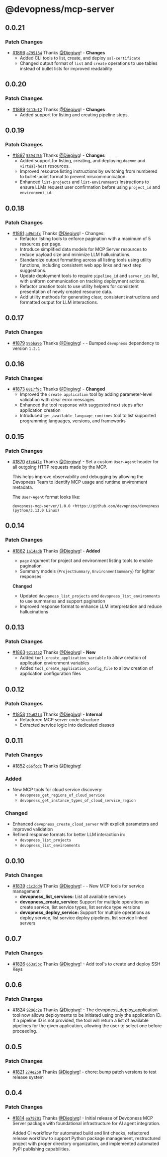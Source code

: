 # @devopness/mcp-server

## 0.0.21

### Patch Changes

- [#1896](https://github.com/devopness/devopness/pull/1896) [`a795164`](https://github.com/devopness/devopness/commit/a79516467472c97489055c2d1762ab4b861f7798) Thanks [@Diegiwg](https://github.com/Diegiwg)! - **Changes**
  - Added CLI tools to list, create, and deploy `ssl-certificate`
  - Changed output format of `list` and `create` operations to use tables instead of bullet lists for improved readability

## 0.0.20

### Patch Changes

- [#1889](https://github.com/devopness/devopness/pull/1889) [`9f13df2`](https://github.com/devopness/devopness/commit/9f13df21224cccc77d0729caa338c63246e970f0) Thanks [@Diegiwg](https://github.com/Diegiwg)! - **Changes**
  - Added support for listing and creating pipeline steps.

## 0.0.19

### Patch Changes

- [#1887](https://github.com/devopness/devopness/pull/1887) [`5394f56`](https://github.com/devopness/devopness/commit/5394f5695be5aac404192d0905db88ebf086f1c8) Thanks [@Diegiwg](https://github.com/Diegiwg)! - **Changes**
  - Added support for listing, creating, and deploying `daemon` and `virtual-host` resources.
  - Improved resource listing instructions by switching from numbered to bullet-point format to prevent miscommunication.
  - Enhanced `list-projects` and `list-environments` instructions to ensure LLMs request user confirmation before using `project_id` and `environment_id`.

## 0.0.18

### Patch Changes

- [#1881](https://github.com/devopness/devopness/pull/1881) [`ad9dbfc`](https://github.com/devopness/devopness/commit/ad9dbfc8e6fa4a349f588166877cdc724d3920e4) Thanks [@Diegiwg](https://github.com/Diegiwg)! - Changes:
  - Refactor listing tools to enforce pagination with a maximum of 5 resources per page.
  - Introduce simplified data models for MCP Server resources to reduce payload size and minimize LLM hallucinations.
  - Standardize output formatting across all listing tools using utility functions, including consistent web app links and next step suggestions.
  - Update deployment tools to require `pipeline_id` and `server_ids` list, with uniform communication on tracking deployment actions.
  - Refactor creation tools to use utility helpers for consistent presentation of newly created resource data.
  - Add utility methods for generating clear, consistent instructions and formatted output for LLM interactions.

## 0.0.17

### Patch Changes

- [#1879](https://github.com/devopness/devopness/pull/1879) [`59bba96`](https://github.com/devopness/devopness/commit/59bba96f07ccd49e8f74aa95c8fab9a632605608) Thanks [@Diegiwg](https://github.com/Diegiwg)! - - Bumped `devopness` dependency to version `1.2.1`

## 0.0.16

### Patch Changes

- [#1873](https://github.com/devopness/devopness/pull/1873) [`6817f9c`](https://github.com/devopness/devopness/commit/6817f9c8c51601025baca546a8887f1db054adc0) Thanks [@Diegiwg](https://github.com/Diegiwg)! - **Changed**
  - Improved the `create application` tool by adding parameter-level validation with clear error messages
  - Enhanced the tool response with suggested next steps after application creation
  - Introduced `get_available_language_runtimes` tool to list supported programming languages, versions, and frameworks

## 0.0.15

### Patch Changes

- [#1870](https://github.com/devopness/devopness/pull/1870) [`dfe647e`](https://github.com/devopness/devopness/commit/dfe647e04b6f5d4fd9ca63ea2c08d08ccb276ec6) Thanks [@Diegiwg](https://github.com/Diegiwg)! - Set a custom `User-Agent` header for all outgoing HTTP requests made by the MCP.

  This helps improve observability and debugging by allowing the Devopness Team to identify MCP usage and runtime environment metadata.

  The `User-Agent` format looks like:

  ```
  devopness-mcp-server/1.0.0 +https://github.com/devopness/devopness (python/3.13.0 Linux)
  ```

## 0.0.14

### Patch Changes

- [#1862](https://github.com/devopness/devopness/pull/1862) [`1a14adb`](https://github.com/devopness/devopness/commit/1a14adb767e06eabeb84067852cb718710528be7) Thanks [@Diegiwg](https://github.com/Diegiwg)! - **Added**
  - `page` argument for project and environment listing tools to enable pagination
  - Summary models (`ProjectSummary`, `EnvironmentSummary`) for lighter responses

  **Changed**
  - Updated `devopness_list_projects` and `devopness_list_environments` to use summaries and support pagination
  - Improved response format to enhance LLM interpretation and reduce hallucinations

## 0.0.13

### Patch Changes

- [#1863](https://github.com/devopness/devopness/pull/1863) [`9211452`](https://github.com/devopness/devopness/commit/9211452c255b592fb7cc0bfc34641a84b53f3216) Thanks [@Diegiwg](https://github.com/Diegiwg)! - **New**
  - Added `tool_create_application_variable` to allow creation of application environment variables
  - Added `tool_create_application_config_file` to allow creation of application configuration files

## 0.0.12

### Patch Changes

- [#1858](https://github.com/devopness/devopness/pull/1858) [`79a62f4`](https://github.com/devopness/devopness/commit/79a62f412ea2400eafce3eb05d8e48e3ba3a8423) Thanks [@Diegiwg](https://github.com/Diegiwg)! - **Internal**
  - Refactored MCP server code structure
  - Extracted service logic into dedicated classes

## 0.0.11

### Patch Changes

- [#1852](https://github.com/devopness/devopness/pull/1852) [`c66fcdc`](https://github.com/devopness/devopness/commit/c66fcdc2fe3c2a8e945b804e9361e94585518529) Thanks [@Diegiwg](https://github.com/Diegiwg)!

### Added

- New MCP tools for cloud service discovery:
  - `devopness_get_regions_of_cloud_service`
  - `devopness_get_instance_types_of_cloud_service_region`

### Changed

- Enhanced `devopness_create_cloud_server` with explicit parameters and improved validation
- Refined response formats for better LLM interaction in:
  - `devopness_list_projects`
  - `devopness_list_environments`

## 0.0.10

### Patch Changes

- [#1839](https://github.com/devopness/devopness/pull/1839) [`c1c2dd4`](https://github.com/devopness/devopness/commit/c1c2dd412f1df8f93210a1bfc94ee033461ea64d) Thanks [@Diegiwg](https://github.com/Diegiwg)! - - New MCP tools for service management:
  - **devopness_list_services:** List all available services
  - **devopness_create_service:** Support for multiple operations as create service, list service types, list service type versions
  - **devopness_deploy_service:** Support for multiple operations as deploy service, list service deploy pipelines, list service linked servers

## 0.0.7

### Patch Changes

- [#1826](https://github.com/devopness/devopness/pull/1826) [`653a5bc`](https://github.com/devopness/devopness/commit/653a5bc0102f21d50252e4df55bbb7d5c9ee58cf) Thanks [@Diegiwg](https://github.com/Diegiwg)! - Add tool's to create and deploy SSH Keys

## 0.0.6

### Patch Changes

- [#1824](https://github.com/devopness/devopness/pull/1824) [`9296c2e`](https://github.com/devopness/devopness/commit/9296c2ec4b4f1a32169031999bc9a2b02d3a3d04) Thanks [@Diegiwg](https://github.com/Diegiwg)! - The devopness_deploy_application tool now allows deployments to be initiated using only the application ID.
  If a pipeline ID is not provided, the tool will return a list of available pipelines for the given application, allowing the user to select one before proceeding.

## 0.0.5

### Patch Changes

- [#1821](https://github.com/devopness/devopness/pull/1821) [`274e260`](https://github.com/devopness/devopness/commit/274e26006d53eba37b37753af0fa9e3386f2a639) Thanks [@Diegiwg](https://github.com/Diegiwg)! - chore: bump patch versions to test release system

## 0.0.4

### Patch Changes

- [#1814](https://github.com/devopness/devopness/pull/1814) [`ea79701`](https://github.com/devopness/devopness/commit/ea797010793bfe404b7e06afb7e222e716f602de) Thanks [@Diegiwg](https://github.com/Diegiwg)! - Initial release of Devopness MCP Server package with foundational infrastructure for AI agent integration.

  Added CI workflow for automated build and lint checks, refactored release workflow to support Python package management, restructured project with proper directory organization, and implemented automated PyPI publishing capabilities.
